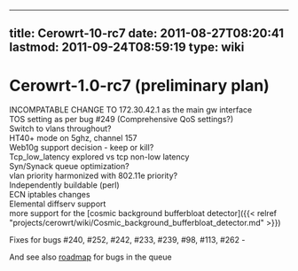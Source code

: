 
---
title: Cerowrt-10-rc7
date: 2011-08-27T08:20:41
lastmod: 2011-09-24T08:59:19
type: wiki
---
Cerowrt-1.0-rc7 (preliminary plan)
==================================

INCOMPATABLE CHANGE TO 172.30.42.1 as the main gw interface\
TOS setting as per bug \#249 (Comprehensive QoS settings?)\
Switch to vlans throughout?\
HT40+ mode on 5ghz, channel 157\
Web10g support decision - keep or kill?\
Tcp\_low\_latency explored vs tcp non-low latency\
Syn/Synack queue optimization?\
vlan priority harmonized with 802.11e priority?\
Independently buildable (perl)\
ECN iptables changes\
Elemental diffserv support\
more support for the [cosmic background bufferbloat detector]({{< relref "projects/cerowrt/wiki/Cosmic_background_bufferbloat_detector.md" >}})

Fixes for bugs \#240, \#252, \#242, \#233, \#239, \#98, \#113, \#262 -

And see also
[roadmap](http://www.bufferbloat.net/projects/cerowrt/roadmap) for bugs
in the queue
